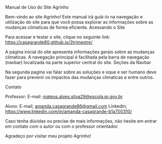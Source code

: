 Manual de Uso do Site Agrinho

Bem-vindo ao site Agrinho! Este manual irá guiá-lo na navegação e utilização do site para que você possa explorar as informações sobre as mudanças climaticas de forma eficiente.
Acessando o Site

Para acessar e testar o site, clique no seguinte link: https://casagrande80.github.io/2trimestre/

A página inicial do site apresenta informações gerais sobre as mudanças climaticas. A navegação principal é facilitada pela barra de navegação (navbar) localizada na parte superior central do site.
Seções da Navbar

Na segunda pagina vai falar sobre as soluções e oque e ser humano deve fazer para prevenir os impactos das mudanças climaticas e entre outros.

Contato

Professor:
E-mail: mateus.alves.silva29@escola.pr.gov.br

Aluno:
E-mail; amanda.casagrande86@gmail.com
Linkedin; https://www.linkedin.com/in/amanda-casagrande-b1a700310/

Caso tenha dúvidas ou precise de mais informações, não hesite em entrar em contato com o autor ou com o professor orientador.


Agradeço por visitar meu projeto Agrinho!
